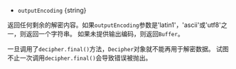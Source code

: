 <!-- YAML
added: v0.1.94
-->
- `outputEncoding` {string}

返回任何剩余的解密内容。如果`outputEncoding`参数是'latin1'，'ascii'或'utf8'之一，则返回一个字符串。
如果未提供输出编码，则返回`Buffer`。

一旦调用了`decipher.final()`方法，`Decipher`对象就不能再用于解密数据。
试图不止一次调用`decipher.final()`会导致错误被抛出。
